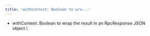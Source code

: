 ```yaml
---
title: 'withContext: Boolean to wra...'
---
```


* withContext: Boolean to wrap the result in an RpcResponse JSON object.\

